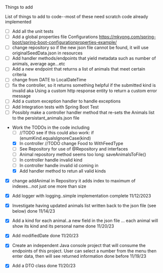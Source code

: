 Things to add

List of things to add to code--most of these need scratch code already implemented
- [ ] Add all the unit tests
- [ ] Add a global properties file  Configurations https://mkyong.com/spring-boot/spring-boot-configurationproperties-example/
- [ ] change repository so if the new json file cannot be found, it will use originalSeedData.json in resources
- [ ] Add handler methods/endpoints that yield metadata such as number of animals, average age...etc
- [ ] Add a new endpoint that returns a list of animals that meet certain criteria
- [ ] change from DATE to LocalDateTime
- [ ] fix the controller, so it returns something helpful if the submitted kind is invalid aka Using a custom http response entity to return a custom error message 
- [ ] Add a custom exception handler to handle exceptions
- [ ] Add Integration tests with Spring Boot Test
- [ ] Possibly make a controller handler method that re-sets the Animals list to the persistant_animals.json file
- Work the TODOs in the code including
  - [ ] //TODO see if this could also work:  if (enumKind.equalsIgnoreCase(kind)
  - [X] In controller //TODO change Food to WithFeedType
  - [ ] See Repository for use of @Repository and interfaces
  - [ ] Animal repository method seems too long: saveAnimalsToFile()
  - [ ] In controller handle invalid kind
  - [ ] In controller handle invalid id coming in
  - [X] Add handler method to retun all valid kinds
- [X] change addAnimal in Repository it adds index to maximum of indexes...not just one more than size
- [X] Add logger with logging..simple implementation complete 11/12/2023
- [X] Investigate having updated animals list written back to the json file (see below) done 11/14/23
- [X] Add a kind for each animal..a new field in the json file ... each animal will show its kind and its personal name done 11/20/23
- [X] Add modifiedDate done 11/20/23
- [X] Create an independent Java console project that will consume the endpoints of this project.  User can select a number from the menu then enter data, then will see returned information done before 11/19/23
- [X] Add a DTO class done 11/20/23

